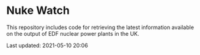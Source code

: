 # Nuke Watch

This repository includes code for retrieving the latest information available on the output of EDF nuclear power plants in the UK.

Last updated: 2021-05-10 20:06